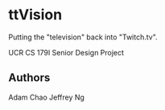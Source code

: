 ttVision
=====

Putting the "television" back into "Twitch.tv".

UCR CS 179I Senior Design Project

## Authors
Adam Chao
Jeffrey Ng
